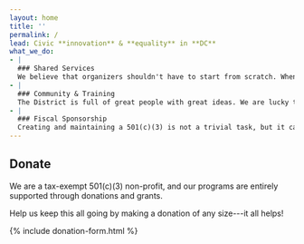 ```yaml
---
layout: home
title: ''
permalink: /
lead: Civic **innovation** & **equality** in **DC**
what_we_do:
- |
  ### Shared Services
  We believe that organizers shouldn't have to start from scratch. When you're trying to get the word out, you shouldn't have to learn how AWS works. If you want to accept donations, you shouldn't have to hire an accountant. We provide organizers and civic hackers with both bureaucratic know-how and nuts-and-bolts tech tools so they can get right to work.
- |
  ### Community & Training
  The District is full of great people with great ideas. We are lucky to know a few of them, but there are countless more. We serve as a convener, making connections to bring like-minded people together, to match complementary skills, or to develop ideas through human-centered research and design.
- |
  ### Fiscal Sponsorship
  Creating and maintaining a 501(c)(3) is not a trivial task, but it can be essential for receiving the donations that are a key part of a project's existence. We've jumped through those hoops, and want to share the benefits with other like-minded groups, both formal and informal, that share the purpose outlined in our articles of incorporation.
---
```


## Donate
We are a tax-exempt 501(c)(3) non-profit, and our programs are entirely supported through donations and grants.

Help us keep this all going by making a donation of any size---it all helps!

{% include donation-form.html %}
